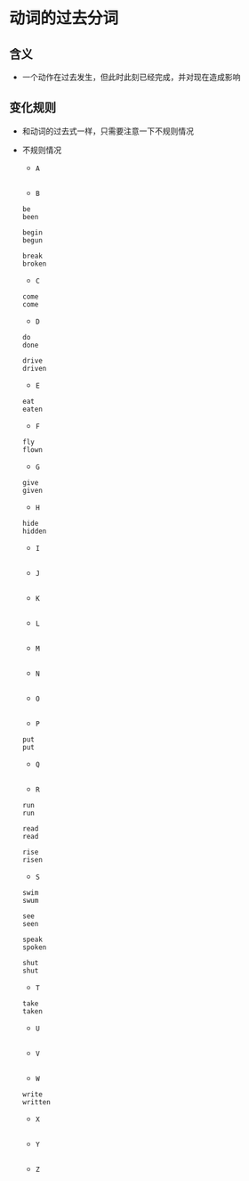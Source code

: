 # 动词的过去分词

## 含义

- 一个动作在过去发生，但此时此刻已经完成，并对现在造成影响

## 变化规则

- 和动词的过去式一样，只需要注意一下不规则情况

- 不规则情况

  - `A`

  ```

  ```

  - `B`

  ```
  be
  been

  begin
  begun

  break
  broken
  ```

  - `C`

  ```
  come
  come
  ```

  - `D`

  ```
  do
  done

  drive
  driven
  ```

  - `E`

  ```
  eat
  eaten
  ```

  - `F`

  ```
  fly
  flown
  ```

  - `G`

  ```
  give
  given
  ```

  - `H`

  ```
  hide
  hidden
  ```

  - `I`

  ```

  ```

  - `J`

  ```

  ```

  - `K`

  ```

  ```

  - `L`

  ```

  ```

  - `M`

  ```

  ```

  - `N`

  ```

  ```

  - `O`

  ```

  ```

  - `P`

  ```
  put
  put
  ```

  - `Q`

  ```

  ```

  - `R`

  ```
  run
  run

  read
  read

  rise
  risen
  ```

  - `S`

  ```
  swim
  swum

  see
  seen

  speak
  spoken

  shut
  shut
  ```

  - `T`

  ```
  take
  taken
  ```

  - `U`

  ```

  ```

  - `V`

  ```

  ```

  - `W`

  ```
  write
  written
  ```

  - `X`

  ```

  ```

  - `Y`

  ```

  ```

  - `Z`

  ```

  ```
